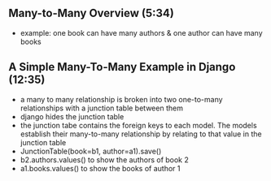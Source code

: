 ## Many-to-Many Overview (5:34)
- example: one book can have many authors & one author can have many books

## A Simple Many-To-Many Example in Django (12:35)
- a many to many relationship is broken into two one-to-many relationships with a junction table between them
- django hides the junction table
- the junction tabe contains the foreign keys to each model. The models establish their many-to-many relationship by relating to that value in the junction table
- JunctionTable(book=b1, author=a1).save()
- b2.authors.values() to show the authors of book 2
- a1.books.values() to show the books of author 1